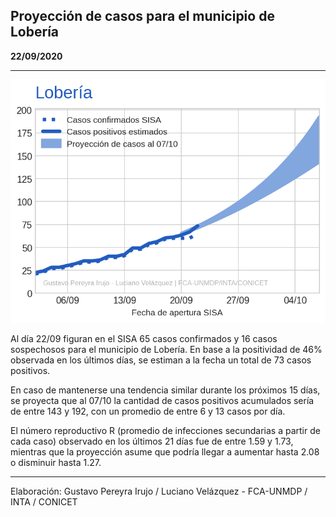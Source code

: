 ## Proyección de casos para el municipio de Lobería

**22/09/2020**

---
![](proyección_lobería.png?raw=true)

Al día 22/09 figuran en el SISA 65 casos confirmados y 16 casos sospechosos para el municipio de Lobería. En base a la positividad de 46% observada en los últimos días, se estiman a la fecha un total de 73 casos positivos.

En caso de mantenerse una tendencia similar durante los próximos 15 días, se proyecta que al 07/10 la cantidad de casos positivos acumulados sería de entre 143 y 192, con un promedio de entre 6 y 13 casos por día.

El número reproductivo R (promedio de infecciones secundarias a partir de cada caso) observado en los últimos 21 días fue de entre 1.59 y 1.73, mientras que la proyección asume que podría llegar a aumentar hasta 2.08 o disminuir hasta 1.27. 

---

Elaboración: Gustavo Pereyra Irujo / Luciano Velázquez - FCA-UNMDP / INTA / CONICET

